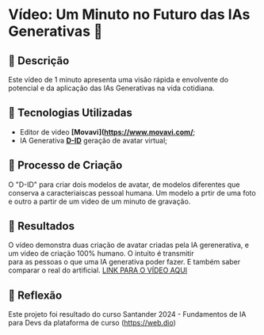 # Vídeo: Um Minuto no Futuro das IAs Generativas 🎥

## 📒 Descrição
Este vídeo de 1 minuto apresenta uma visão rápida e envolvente do potencial e da aplicação das IAs Generativas na vida cotidiana.

## 🤖 Tecnologias Utilizadas
- Editor de video **[Movavi](https://www.movavi.com/**;
- IA Generativa **[D-ID](https://www.d-id.com)** geração de avatar virtual;

## 🧐 Processo de Criação
 O "D-ID"  para criar dois modelos de avatar, de modelos diferentes  que conserva a caracteriaiscas pessoal humana. Um modelo a prtir de uma foto e outro a partir de um video de  um minuto de gravação.
## 🚀 Resultados
O vídeo demonstra duas criação de avatar  criadas pela IA gerenerativa, e um  video de criação 100% humano. O intuito é transmitir  
para as pessoas o que uma IA generativa poder fazer. E também  saber comparar o real  do artificial.
[LINK PARA O VÍDEO AQUI]()

## 💭 Reflexão
Este projeto foi resultado do curso  Santander 2024 - Fundamentos de IA para Devs da plataforma de curso (https://web.dio)
